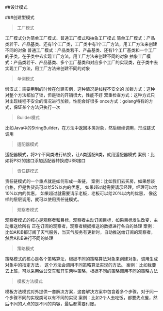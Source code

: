 ##设计模式

###创建型模式

> 工厂模式

工厂模式分为简单工厂模式、普通工厂模式和抽象工厂模式
简单工厂模式：产品类若干、产品基类、还有1个工厂类，工厂类中有1个工厂方法，用工厂方法来创建不同的对象
普通工厂模式：产品类若干、产品基类、还有1个工厂基类和一个工厂的子类，在子类中去实现工厂方法，用工厂方法来创建不同的对象
抽象工厂模式：产品类若干、产品基类、多个工厂基类和对应多个工厂的实现类，在子类中去实现工厂方法，用工厂方法来创建不同的对象

> 单例模式

懒汉式：需要用到的时候在创建实例，这种情况是线程不安全的
加锁方式：这种对整个方法都加了锁，但是锁的开销很大，性能不好
双重检查方式：这种方式只对出现线程不安全的情况进行加锁，性能会好很多
once方式：golang特有的方式，保证某个方法只执行一次

> Builder模式

比如Java中的StringBuilder，在方法中返回本类对象，然后继续调用，形成链式调用

> 适配器模式

适配器模式，将2个不同类进行转换，让A类适配B类，就用适配器模式
案例：比如将PS2的接口添加适配器转换成USB接口

> 责任链模式

责任链模式的一个重点就是如何形成一条链，
案例：比如我们去买房，如果想谈价格，但是售货员可以给5%以内的优惠，
如果超过就需要请示经理，经理可以给10%以内的优惠，
如果超过就需要请示老板，老板可以给20%以内的优惠，
像这样的层层调用，就可以使用责任链模式。

> 观察者模式

观察者模式的核心是观察者和目标，观察者主动订阅目标，如果目标发生改变，主动推送给所有
正在订阅的观察者，观察者根据推送的数据进行各自的处理
案例：比如A和B都订阅了天气服务，当天气服务有更新时，自动推送给订阅的观察者，然后A和B进行不同的处理

> 策略模式

策略模式的核心是各个策略算法，根据不同的策略算法对象来创建对象，调用生成对象中的指定方法，
这个方法会调用不同策略算法实现的方法。
案例：比如我要去上班，可以采用做公交车和开车两种策略，根据不同的策略调用不同的策略方法

> 模板方法模式

模板方法模式对外提供一套解决方案，这套解决方案中包含着多个步骤，对于同一个步骤不同的实现类可以有不同的实现
案例：比如2个人去吃饭，都要先点餐，然后不同的人点的是不同的内容，最后都需要付账。

